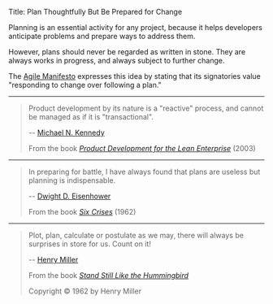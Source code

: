Title: Plan Thoughtfully But Be Prepared for Change

Planning is an essential activity for any project, because it helps developers anticipate problems and prepare ways to address them.

However, plans should never be regarded as written in stone. They are always works in progress, and always subject to further change.

The [Agile Manifesto][beck-et-al-2001] expresses this idea by stating that its signatories value "responding to change over following a plan."

----

> Product development by its nature is a "reactive" process, and cannot be managed as if it is "transactional".
>
> -- [Michael N. Kennedy][mnk]
>
> From the book <cite>[Product Development for the Lean Enterprise][kennedy-2003]</cite> (2003)


----

> In preparing for battle, I have always found that plans are useless but planning is indispensable.
>
> -- [Dwight D. Eisenhower][0]
>
> From the book <cite>[Six Crises][nixon-1962]</cite> (1962)

----

> Plot, plan, calculate or postulate as we may, there will always be surprises in store for us. Count on it!
>
> -- [Henry Miller][2]
>
> From the book <cite>[Stand Still Like the Hummingbird][miller-1962]</cite>
>
>Copyright &copy; 1962 by Henry Miller

[beck-et-al-2001]: bibliography.html#beck-et-al-2001

[0]: http://en.wikipedia.org/wiki/Dwight_D._Eisenhower
[nixon-1962]: bibliography.html#nixon-1962
[2]: http://en.wikipedia.org/wiki/Henry_Miller
[miller-1962]: bibliography.html#miller-1962
[kennedy-2003]: bibliography.html#kennedy-2003
[mnk]: http://www.targetedconvergence.com/about-tcc/our-people/michael-n-kennedy-founder-.html
